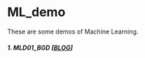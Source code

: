 # ML_demo
These are some demos of Machine Learning.

##### 1. MLD01_BGD [[BLOG](http://blog.rimoe.xyz/2018/05/12/post01/)]